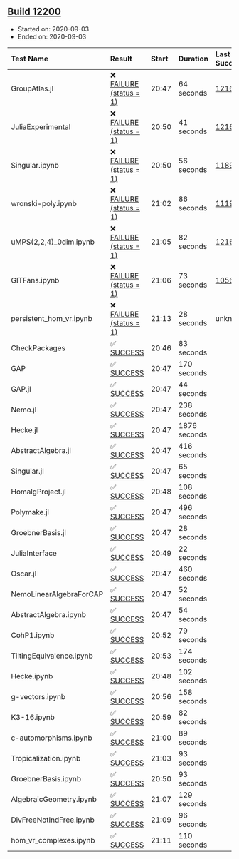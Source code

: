 ## [Build 12200](https://oscarci.mathematik.uni-kl.de/job/oscar/12200/)

* Started on: 2020-09-03
* Ended on: 2020-09-03

| Test Name    | Result | Start | Duration | Last Success | First Failure |
|:-------------|:-------|:------|:---------|:-------------|:--------------|
| GroupAtlas.jl | ❌ [FAILURE (status = 1)](https://oscarci.mathematik.uni-kl.de/job/oscar/12200/artifact/logs/build-12200/GroupAtlas.jl.log) | 20:47 | 64 seconds | [12167](https://oscarci.mathematik.uni-kl.de/job/oscar/12167/) | [12168](https://oscarci.mathematik.uni-kl.de/job/oscar/12168/) |
| JuliaExperimental | ❌ [FAILURE (status = 1)](https://oscarci.mathematik.uni-kl.de/job/oscar/12200/artifact/logs/build-12200/JuliaExperimental.log) | 20:50 | 41 seconds | [12167](https://oscarci.mathematik.uni-kl.de/job/oscar/12167/) | [12168](https://oscarci.mathematik.uni-kl.de/job/oscar/12168/) |
| Singular.ipynb | ❌ [FAILURE (status = 1)](https://oscarci.mathematik.uni-kl.de/job/oscar/12200/artifact/logs/build-12200/Singular.ipynb.log) | 20:50 | 56 seconds | [11893](https://oscarci.mathematik.uni-kl.de/job/oscar/11893/) | [11894](https://oscarci.mathematik.uni-kl.de/job/oscar/11894/) |
| wronski-poly.ipynb | ❌ [FAILURE (status = 1)](https://oscarci.mathematik.uni-kl.de/job/oscar/12200/artifact/logs/build-12200/wronski-poly.ipynb.log) | 21:02 | 86 seconds | [11192](https://oscarci.mathematik.uni-kl.de/job/oscar/11192/) | [11193](https://oscarci.mathematik.uni-kl.de/job/oscar/11193/) |
| uMPS(2,2,4)_0dim.ipynb | ❌ [FAILURE (status = 1)](https://oscarci.mathematik.uni-kl.de/job/oscar/12200/artifact/logs/build-12200/uMPS-2-2-4-_0dim.ipynb.log) | 21:05 | 82 seconds | [12167](https://oscarci.mathematik.uni-kl.de/job/oscar/12167/) | [12168](https://oscarci.mathematik.uni-kl.de/job/oscar/12168/) |
| GITFans.ipynb | ❌ [FAILURE (status = 1)](https://oscarci.mathematik.uni-kl.de/job/oscar/12200/artifact/logs/build-12200/GITFans.ipynb.log) | 21:06 | 73 seconds | [10566](https://oscarci.mathematik.uni-kl.de/job/oscar/10566/) | [10567](https://oscarci.mathematik.uni-kl.de/job/oscar/10567/) |
| persistent_hom_vr.ipynb | ❌ [FAILURE (status = 1)](https://oscarci.mathematik.uni-kl.de/job/oscar/12200/artifact/logs/build-12200/persistent_hom_vr.ipynb.log) | 21:13 | 28 seconds | unknown | unknown |
| CheckPackages | ✅ [SUCCESS](https://oscarci.mathematik.uni-kl.de/job/oscar/12200/artifact/logs/build-12200/CheckPackages.log) | 20:46 | 83 seconds |  |  |
| GAP | ✅ [SUCCESS](https://oscarci.mathematik.uni-kl.de/job/oscar/12200/artifact/logs/build-12200/GAP.log) | 20:47 | 170 seconds |  |  |
| GAP.jl | ✅ [SUCCESS](https://oscarci.mathematik.uni-kl.de/job/oscar/12200/artifact/logs/build-12200/GAP.jl.log) | 20:47 | 44 seconds |  |  |
| Nemo.jl | ✅ [SUCCESS](https://oscarci.mathematik.uni-kl.de/job/oscar/12200/artifact/logs/build-12200/Nemo.jl.log) | 20:47 | 238 seconds |  |  |
| Hecke.jl | ✅ [SUCCESS](https://oscarci.mathematik.uni-kl.de/job/oscar/12200/artifact/logs/build-12200/Hecke.jl.log) | 20:47 | 1876 seconds |  |  |
| AbstractAlgebra.jl | ✅ [SUCCESS](https://oscarci.mathematik.uni-kl.de/job/oscar/12200/artifact/logs/build-12200/AbstractAlgebra.jl.log) | 20:47 | 416 seconds |  |  |
| Singular.jl | ✅ [SUCCESS](https://oscarci.mathematik.uni-kl.de/job/oscar/12200/artifact/logs/build-12200/Singular.jl.log) | 20:47 | 65 seconds |  |  |
| HomalgProject.jl | ✅ [SUCCESS](https://oscarci.mathematik.uni-kl.de/job/oscar/12200/artifact/logs/build-12200/HomalgProject.jl.log) | 20:48 | 108 seconds |  |  |
| Polymake.jl | ✅ [SUCCESS](https://oscarci.mathematik.uni-kl.de/job/oscar/12200/artifact/logs/build-12200/Polymake.jl.log) | 20:47 | 496 seconds |  |  |
| GroebnerBasis.jl | ✅ [SUCCESS](https://oscarci.mathematik.uni-kl.de/job/oscar/12200/artifact/logs/build-12200/GroebnerBasis.jl.log) | 20:47 | 28 seconds |  |  |
| JuliaInterface | ✅ [SUCCESS](https://oscarci.mathematik.uni-kl.de/job/oscar/12200/artifact/logs/build-12200/JuliaInterface.log) | 20:49 | 22 seconds |  |  |
| Oscar.jl | ✅ [SUCCESS](https://oscarci.mathematik.uni-kl.de/job/oscar/12200/artifact/logs/build-12200/Oscar.jl.log) | 20:47 | 460 seconds |  |  |
| NemoLinearAlgebraForCAP | ✅ [SUCCESS](https://oscarci.mathematik.uni-kl.de/job/oscar/12200/artifact/logs/build-12200/NemoLinearAlgebraForCAP.log) | 20:47 | 52 seconds |  |  |
| AbstractAlgebra.ipynb | ✅ [SUCCESS](https://oscarci.mathematik.uni-kl.de/job/oscar/12200/artifact/logs/build-12200/AbstractAlgebra.ipynb.log) | 20:47 | 54 seconds |  |  |
| CohP1.ipynb | ✅ [SUCCESS](https://oscarci.mathematik.uni-kl.de/job/oscar/12200/artifact/logs/build-12200/CohP1.ipynb.log) | 20:52 | 79 seconds |  |  |
| TiltingEquivalence.ipynb | ✅ [SUCCESS](https://oscarci.mathematik.uni-kl.de/job/oscar/12200/artifact/logs/build-12200/TiltingEquivalence.ipynb.log) | 20:53 | 174 seconds |  |  |
| Hecke.ipynb | ✅ [SUCCESS](https://oscarci.mathematik.uni-kl.de/job/oscar/12200/artifact/logs/build-12200/Hecke.ipynb.log) | 20:48 | 102 seconds |  |  |
| g-vectors.ipynb | ✅ [SUCCESS](https://oscarci.mathematik.uni-kl.de/job/oscar/12200/artifact/logs/build-12200/g-vectors.ipynb.log) | 20:56 | 158 seconds |  |  |
| K3-16.ipynb | ✅ [SUCCESS](https://oscarci.mathematik.uni-kl.de/job/oscar/12200/artifact/logs/build-12200/K3-16.ipynb.log) | 20:59 | 82 seconds |  |  |
| c-automorphisms.ipynb | ✅ [SUCCESS](https://oscarci.mathematik.uni-kl.de/job/oscar/12200/artifact/logs/build-12200/c-automorphisms.ipynb.log) | 21:00 | 89 seconds |  |  |
| Tropicalization.ipynb | ✅ [SUCCESS](https://oscarci.mathematik.uni-kl.de/job/oscar/12200/artifact/logs/build-12200/Tropicalization.ipynb.log) | 21:03 | 93 seconds |  |  |
| GroebnerBasis.ipynb | ✅ [SUCCESS](https://oscarci.mathematik.uni-kl.de/job/oscar/12200/artifact/logs/build-12200/GroebnerBasis.ipynb.log) | 20:50 | 93 seconds |  |  |
| AlgebraicGeometry.ipynb | ✅ [SUCCESS](https://oscarci.mathematik.uni-kl.de/job/oscar/12200/artifact/logs/build-12200/AlgebraicGeometry.ipynb.log) | 21:07 | 129 seconds |  |  |
| DivFreeNotIndFree.ipynb | ✅ [SUCCESS](https://oscarci.mathematik.uni-kl.de/job/oscar/12200/artifact/logs/build-12200/DivFreeNotIndFree.ipynb.log) | 21:09 | 96 seconds |  |  |
| hom_vr_complexes.ipynb | ✅ [SUCCESS](https://oscarci.mathematik.uni-kl.de/job/oscar/12200/artifact/logs/build-12200/hom_vr_complexes.ipynb.log) | 21:11 | 110 seconds |  |  |
